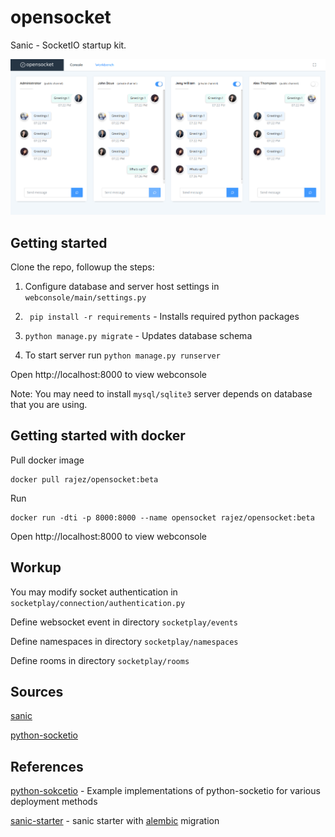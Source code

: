 # opensocket

Sanic - SocketIO startup kit.

![banner](./screenshot.png)

## Getting started
Clone the repo, followup the steps:

1. Configure database and server host settings in  ```webconsole/main/settings.py```

1. ``` pip install -r requirements``` - Installs required python packages

1. ```python manage.py migrate``` - Updates database schema

1. To start server run ```python manage.py runserver```

Open http://localhost:8000 to view webconsole


Note:
You may need to install ```mysql/sqlite3``` server depends on database that you are using.

## Getting started with docker
Pull docker image
```
docker pull rajez/opensocket:beta
```

Run
```
docker run -dti -p 8000:8000 --name opensocket rajez/opensocket:beta
```

Open http://localhost:8000 to view webconsole

## Workup

You may modify socket authentication in  ```socketplay/connection/authentication.py```

Define websocket event in directory ```socketplay/events```

Define namespaces in directory  ```socketplay/namespaces```

Define rooms in directory  ```socketplay/rooms```
  
## Sources
[sanic](https://sanic.readthedocs.io/en/latest/)

[python-socketio](https://python-socketio.readthedocs.io/en/latest/)

## References

[python-sokcetio](https://github.com/miguelgrinberg/python-socketio) - Example implementations of python-socketio for various deployment methods

[sanic-starter](https://github.com/seanpar203/sanic-starter) - sanic starter with [alembic](https://alembic.sqlalchemy.org/en/latest/) migration
